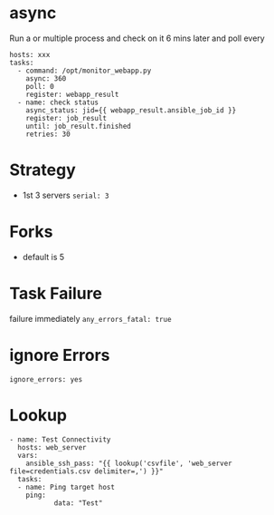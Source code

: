 # async
Run a or multiple process and check on it 6 mins later and poll every 
```
hosts: xxx
tasks:
  - command: /opt/monitor_webapp.py
    async: 360
    poll: 0
    register: webapp_result
  - name: check status
    async_status: jid={{ webapp_result.ansible_job_id }}
    register: job_result
    until: job_result.finished
    retries: 30
``` 
# Strategy
- 1st 3 servers
`serial: 3` 
# Forks
- default is 5

 # Task Failure
 failure immediately
 `any_errors_fatal: true`
 
 # ignore Errors
 `ignore_errors: yes`
 

# Lookup
```
- name: Test Connectivity
  hosts: web_server
  vars:
    ansible_ssh_pass: "{{ lookup('csvfile', 'web_server file=credentials.csv delimiter=,') }}"
  tasks:
  - name: Ping target host
    ping:
           data: "Test"
 ```
